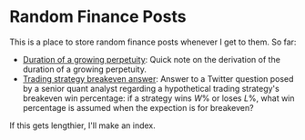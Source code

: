 # Random Finance Posts
This is a place to store random finance posts whenever I get to them. So far:
* [Duration of a growing perpetuity](duration-growing-perpetuity.ipynb): Quick note on the derivation of the duration of a growing perpetuity.
* [Trading strategy breakeven answer](breakeven_question.ipynb): Answer to a Twitter question posed by a senior quant analyst regarding a hypothetical trading strategy's breakeven win percentage: if a strategy wins $W$% or loses $L$%, what win percentage is assumed when the expection is for breakeven?

If this gets lengthier, I'll make an index.
